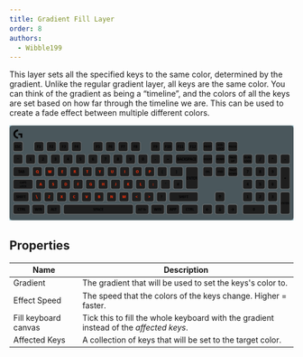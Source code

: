 ```yaml
---
title: Gradient Fill Layer
order: 8
authors:
  - Wibble199
---
```


This layer sets all the specified keys to the same color, determined by the gradient. Unlike the regular gradient layer, all keys are the same color. You can think of the gradient as being a “timeline”, and the colors of all the keys are set based on how far through the timeline we are. This can be used to create a fade effect between multiple different colors.

![A rainbow Gradient Fill Layer on the alphabetical keys of the keyboard](../../assets/img/layer-gradient-fill.gif)

## Properties

Name|Description
-|-
Gradient|The gradient that will be used to set the keys's color to. 
Effect Speed|The speed that the colors of the keys change. Higher = faster.
Fill keyboard canvas|Tick this to fill the whole keyboard with the gradient instead of the *affected keys*.
Affected Keys|A collection of keys that will be set to the target color.